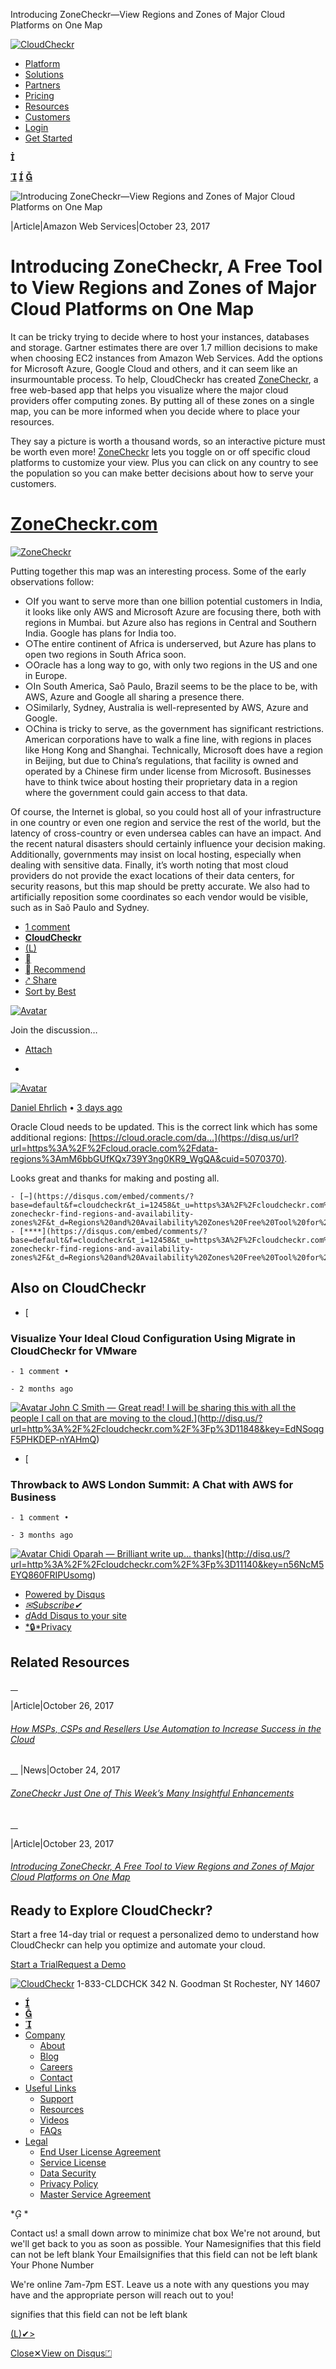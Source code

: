 Introducing ZoneCheckr—View Regions and Zones of Major Cloud Platforms on One Map

[![CloudCheckr](../_resources/ff1b3f7f2003d031b692ade908ff2d87.png)](https://cloudcheckr.com/)

- [Platform](https://cloudcheckr.com/platform/)
- [Solutions](https://cloudcheckr.com/solutions/)
- [Partners](https://cloudcheckr.com/partners/)
- [Pricing](https://cloudcheckr.com/pricing/)
- [Resources](https://cloudcheckr.com/resources/)
- [Customers](https://cloudcheckr.com/customers/)
- [Login](https://app.cloudcheckr.com/LogOn)
- [Get Started](https://cloudcheckr.com/getstarted)

****

 [****](https://twitter.com/share?url=https://cloudcheckr.com/2017/10/introducing-zonecheckr-find-regions-and-availability-zones/) [****](https://www.linkedin.com/shareArticle?mini=true&url=https://cloudcheckr.com/2017/10/introducing-zonecheckr-find-regions-and-availability-zones/&title=Introducing%20ZoneCheckr,%20A%20Free%20Tool%20to%20View%20Regions%20and%20Zones%20of%20Major%20Cloud%20Platforms%20on%20One%20Map&summary=&source=) [****](https://cloudcheckr.com/2017/10/introducing-zonecheckr-find-regions-and-availability-zones/?__s=3fkoduuc9tgamqdem1jemailto:?Subject=CloudCheckr:%20Introducing%20ZoneCheckr,%20A%20Free%20Tool%20to%20View%20Regions%20and%20Zones%20of%20Major%20Cloud%20Platforms%20on%20One%20Map&Body=https://cloudcheckr.com/2017/10/introducing-zonecheckr-find-regions-and-availability-zones/)

![Introducing ZoneCheckr—View Regions and Zones of Major Cloud Platforms on One Map](../_resources/bf0bc2f7d08043544264413fdb5b64b8.jpg)

|Article|Amazon Web Services|October 23, 2017

# Introducing ZoneCheckr, A Free Tool to View Regions and Zones of Major Cloud Platforms on One Map

It can be tricky trying to decide where to host your instances, databases and storage. Gartner estimates there are over 1.7 million decisions to make when choosing EC2 instances from Amazon Web Services. Add the options for Microsoft Azure, Google Cloud and others, and it can seem like an insurmountable process. To help, CloudCheckr has created [ZoneCheckr](http://zonecheckr.com/), a free web-based app that helps you visualize where the major cloud providers offer computing zones. By putting all of these zones on a single map, you can be more informed when you decide where to place your resources.

They say a picture is worth a thousand words, so an interactive picture must be worth even more! [ZoneCheckr](http://zonecheckr.com/) lets you toggle on or off specific cloud platforms to customize your view. Plus you can click on any country to see the population so you can make better decisions about how to serve your customers.

# [ZoneCheckr.com](http://zonecheckr.com/)

[![ZoneCheckr](../_resources/12f11198c4f2fbdae1d175c76687ebf5.png)](http://zonecheckr.com/)

Putting together this map was an interesting process. Some of the early observations follow:

- ○If you want to serve more than one billion potential customers in India, it looks like only AWS and Microsoft Azure are focusing there, both with regions in Mumbai. but Azure also has regions in Central and Southern India. Google has plans for India too.
- ○The entire continent of Africa is underserved, but Azure has plans to open two regions in South Africa soon.
- ○Oracle has a long way to go, with only two regions in the US and one in Europe.
- ○In South America, Saõ Paulo, Brazil seems to be the place to be, with AWS, Azure and Google all sharing a presence there.
- ○Similarly, Sydney, Australia is well-represented by AWS, Azure and Google.
- ○China is tricky to serve, as the government has significant restrictions. American corporations have to walk a fine line, with regions in places like Hong Kong and Shanghai. Technically, Microsoft does have a region in Beijing, but due to China’s regulations, that facility is owned and operated by a Chinese firm under license from Microsoft. Businesses have to think twice about hosting their proprietary data in a region where the government could gain access to that data.

Of course, the Internet is global, so you could host all of your infrastructure in one country or even one region and service the rest of the world, but the latency of cross-country or even undersea cables can have an impact. And the recent natural disasters should certainly influence your decision making. Additionally, governments may insist on local hosting, especially when dealing with sensitive data. Finally, it’s worth noting that most cloud providers do not provide the exact locations of their data centers, for security reasons, but this map should be pretty accurate. We also had to artificially reposition some coordinates so each vendor would be visible, such as in Saõ Paulo and Sydney.

- [1 comment]()
- [**CloudCheckr**](https://disqus.com/home/forums/cloudcheckr/)
- [(L)](https://disqus.com/embed/comments/?base=default&f=cloudcheckr&t_i=12458&t_u=https%3A%2F%2Fcloudcheckr.com%2F2017%2F10%2Fintroducing-zonecheckr-find-regions-and-availability-zones%2F&t_d=Regions%20and%20Availability%20Zones%20Free%20Tool%20for%20AWS%2C%20Azure%2C%20Google%2C%20Oracle&t_t=Regions%20and%20Availability%20Zones%20Free%20Tool%20for%20AWS%2C%20Azure%2C%20Google%2C%20Oracle&s_o=default#)
- [](https://disqus.com/home/inbox/)
- [ Recommend](https://disqus.com/embed/comments/?base=default&f=cloudcheckr&t_i=12458&t_u=https%3A%2F%2Fcloudcheckr.com%2F2017%2F10%2Fintroducing-zonecheckr-find-regions-and-availability-zones%2F&t_d=Regions%20and%20Availability%20Zones%20Free%20Tool%20for%20AWS%2C%20Azure%2C%20Google%2C%20Oracle&t_t=Regions%20and%20Availability%20Zones%20Free%20Tool%20for%20AWS%2C%20Azure%2C%20Google%2C%20Oracle&s_o=default#)
- [⤤  Share](https://disqus.com/embed/comments/?base=default&f=cloudcheckr&t_i=12458&t_u=https%3A%2F%2Fcloudcheckr.com%2F2017%2F10%2Fintroducing-zonecheckr-find-regions-and-availability-zones%2F&t_d=Regions%20and%20Availability%20Zones%20Free%20Tool%20for%20AWS%2C%20Azure%2C%20Google%2C%20Oracle&t_t=Regions%20and%20Availability%20Zones%20Free%20Tool%20for%20AWS%2C%20Azure%2C%20Google%2C%20Oracle&s_o=default#)
- [Sort by Best](https://disqus.com/embed/comments/?base=default&f=cloudcheckr&t_i=12458&t_u=https%3A%2F%2Fcloudcheckr.com%2F2017%2F10%2Fintroducing-zonecheckr-find-regions-and-availability-zones%2F&t_d=Regions%20and%20Availability%20Zones%20Free%20Tool%20for%20AWS%2C%20Azure%2C%20Google%2C%20Oracle&t_t=Regions%20and%20Availability%20Zones%20Free%20Tool%20for%20AWS%2C%20Azure%2C%20Google%2C%20Oracle&s_o=default#)

[![Avatar](../_resources/675fb4b91ca717db030507f2d84bcfdf.png)](https://disqus.com/by/disqus_Q5LZbDr3pW/)

Join the discussion…

- [Attach](https://disqus.com/embed/comments/?base=default&f=cloudcheckr&t_i=12458&t_u=https%3A%2F%2Fcloudcheckr.com%2F2017%2F10%2Fintroducing-zonecheckr-find-regions-and-availability-zones%2F&t_d=Regions%20and%20Availability%20Zones%20Free%20Tool%20for%20AWS%2C%20Azure%2C%20Google%2C%20Oracle&t_t=Regions%20and%20Availability%20Zones%20Free%20Tool%20for%20AWS%2C%20Azure%2C%20Google%2C%20Oracle&s_o=default#)

-

[![Avatar](../_resources/de2133464fbc9554d1d47385b8d5ae30.jpg)](https://disqus.com/by/danielehrlich/)

 [Daniel Ehrlich](https://disqus.com/by/danielehrlich/)    •  [3 days ago](https://cloudcheckr.com/2017/10/introducing-zonecheckr-find-regions-and-availability-zones/?__s=3fkoduuc9tgamqdem1je#comment-3582696741)

Oracle Cloud needs to be updated. This is the correct link which has some additional regions: [https://cloud.oracle.com/da...](https://disq.us/url?url=https%3A%2F%2Fcloud.oracle.com%2Fdata-regions%3AmM6bbGUfKQx739Y3ng0KR9_WgQA&cuid=5070370).

Looks great and thanks for making and posting all.

    - [−](https://disqus.com/embed/comments/?base=default&f=cloudcheckr&t_i=12458&t_u=https%3A%2F%2Fcloudcheckr.com%2F2017%2F10%2Fintroducing-zonecheckr-find-regions-and-availability-zones%2F&t_d=Regions%20and%20Availability%20Zones%20Free%20Tool%20for%20AWS%2C%20Azure%2C%20Google%2C%20Oracle&t_t=Regions%20and%20Availability%20Zones%20Free%20Tool%20for%20AWS%2C%20Azure%2C%20Google%2C%20Oracle&s_o=default#)
    - [****](https://disqus.com/embed/comments/?base=default&f=cloudcheckr&t_i=12458&t_u=https%3A%2F%2Fcloudcheckr.com%2F2017%2F10%2Fintroducing-zonecheckr-find-regions-and-availability-zones%2F&t_d=Regions%20and%20Availability%20Zones%20Free%20Tool%20for%20AWS%2C%20Azure%2C%20Google%2C%20Oracle&t_t=Regions%20and%20Availability%20Zones%20Free%20Tool%20for%20AWS%2C%20Azure%2C%20Google%2C%20Oracle&s_o=default#)

## Also on **CloudCheckr**

- [

### Visualize Your Ideal Cloud Configuration Using Migrate in CloudCheckr for VMware

    - 1 comment •

    - 2 months ago

[![Avatar](../_resources/a895be895be2da280a212f385790efa1.jpg) John C Smith — Great read! I will be sharing this with all the people I call on that are moving to the cloud.](http://disq.us/?url=http%3A%2F%2Fcloudcheckr.com%2F%3Fp%3D11848&key=EdNSoqgF5PHKDEP-nYAHmQ)](http://disq.us/?url=http%3A%2F%2Fcloudcheckr.com%2F%3Fp%3D11848&key=EdNSoqgF5PHKDEP-nYAHmQ)

- [

### Throwback to AWS London Summit: A Chat with AWS for Business

    - 1 comment •

    - 3 months ago

[![Avatar](../_resources/db89fccdbe3ef8e22225c18810b33f49.jpg) Chidi Oparah — Brilliant write up... thanks](http://disq.us/?url=http%3A%2F%2Fcloudcheckr.com%2F%3Fp%3D11140&key=n56NcM5EYQ860FRIPUsomg)](http://disq.us/?url=http%3A%2F%2Fcloudcheckr.com%2F%3Fp%3D11140&key=n56NcM5EYQ860FRIPUsomg)

- [Powered by Disqus](https://disqus.com/)
- [*✉*Subscribe*✔*](https://disqus.com/embed/comments/?base=default&f=cloudcheckr&t_i=12458&t_u=https%3A%2F%2Fcloudcheckr.com%2F2017%2F10%2Fintroducing-zonecheckr-find-regions-and-availability-zones%2F&t_d=Regions%20and%20Availability%20Zones%20Free%20Tool%20for%20AWS%2C%20Azure%2C%20Google%2C%20Oracle&t_t=Regions%20and%20Availability%20Zones%20Free%20Tool%20for%20AWS%2C%20Azure%2C%20Google%2C%20Oracle&s_o=default#)
- [*d*Add Disqus to your site](https://publishers.disqus.com/engage?utm_source=cloudcheckr&utm_medium=Disqus-Footer)
- [*🔒*Privacy](https://help.disqus.com/customer/portal/articles/466259-privacy-policy)

## Related Resources

[   ](https://cloudcheckr.com/2017/10/how-resellers-can-use-automation-to-increase-success-in-the-cloud/)

|Article|October 26, 2017

###### [How MSPs, CSPs and Resellers Use Automation to Increase Success in the Cloud](https://cloudcheckr.com/2017/10/how-resellers-can-use-automation-to-increase-success-in-the-cloud/)

[   ](https://cloudcheckr.com/news/zonecheckr-enhancements/)
|News|October 24, 2017

###### [ZoneCheckr Just One of This Week’s Many Insightful Enhancements](https://cloudcheckr.com/news/zonecheckr-enhancements/)

[   ](https://cloudcheckr.com/2017/10/introducing-zonecheckr-find-regions-and-availability-zones/)

|Article|October 23, 2017

###### [Introducing ZoneCheckr, A Free Tool to View Regions and Zones of Major Cloud Platforms on One Map](https://cloudcheckr.com/2017/10/introducing-zonecheckr-find-regions-and-availability-zones/)

## Ready to Explore CloudCheckr?

Start a free 14-day trial or request a personalized demo to understand how CloudCheckr can help you optimize and automate your cloud.

[Start a Trial](https://app.cloudcheckr.com/)[Request a Demo](https://cloudcheckr.com/demo/)

[![CloudCheckr](../_resources/bedf13d99476faf21c218462f9446345.png)](https://cloudcheckr.com/)
1-833-CLDCHCK
342 N. Goodman St
Rochester, NY 14607

- [****](https://www.linkedin.com/organization/3178533)
- [****](https://www.facebook.com/CloudCheckr/)
- [****](https://twitter.com/cloudcheckr)
- [Company](https://cloudcheckr.com/2017/10/introducing-zonecheckr-find-regions-and-availability-zones/?__s=3fkoduuc9tgamqdem1je#)
    - [About](https://cloudcheckr.com/company/)
    - [Blog](https://cloudcheckr.com/resources/?type=article)
    - [Careers](https://cloudcheckr.com/careers/)
    - [Contact](https://cloudcheckr.com/connect)
- [Useful Links](https://cloudcheckr.com/2017/10/introducing-zonecheckr-find-regions-and-availability-zones/?__s=3fkoduuc9tgamqdem1je#)
    - [Support](http://support.cloudcheckr.com/)
    - [Resources](https://cloudcheckr.com/resources/)
    - [Videos](https://cloudcheckr.com/resources/?type=video)
    - [FAQs](https://support.cloudcheckr.com/help/cloudcheckr-faq/)
- [Legal](https://cloudcheckr.com/2017/10/introducing-zonecheckr-find-regions-and-availability-zones/?__s=3fkoduuc9tgamqdem1je#)
    - [End User License Agreement](https://cloudcheckr.com/end-user-license-agreement/)
    - [Service License](https://cloudcheckr.com/service-license/)
    - [Data Security](https://cloudcheckr.com/data-security/)
    - [Privacy Policy](https://cloudcheckr.com/privacy-policy/)
    - [Master Service Agreement](http://info.cloudcheckr.com/l/138111/2017-04-19/25cc1v/138111/38761/CloudCheckr_MSA__Pro_04_12_2016__1___1_.pdf)

*** *

Contact us!
a small down arrow to minimize chat box
We're not around, but we'll get back to you as soon as possible.
Your Namesignifies that this field can not be left blank
Your Emailsignifies that this field can not be left blank
Your Phone Number

We're online 7am-7pm EST. Leave us a note with any questions you may have and the appropriate person will reach out to you!

signifies that this field can not be left blank

[(L)](https://disqus.com/home/)[✔](https://www.surveymonkey.com/s/MMWLGSR?u=237923038)[>](https://help.disqus.com/)

[Close✕](https://disqus.com/home/preload/?utm_source=disqus_embed#)[View on Disqus⏍](https://disqus.com/home/preload/?utm_source=disqus_embed#)